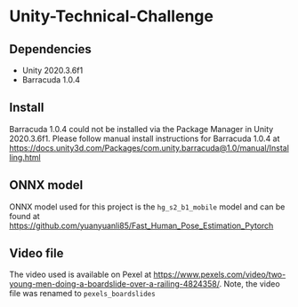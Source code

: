 # Unity-Technical-Challenge

## Dependencies
- Unity 2020.3.6f1
- Barracuda 1.0.4

## Install
Barracuda 1.0.4 could not be installed via the Package Manager in Unity 2020.3.6f1. Please follow manual install instructions for Barracuda 1.0.4 at https://docs.unity3d.com/Packages/com.unity.barracuda@1.0/manual/Installing.html

## ONNX model
ONNX model used for this project is the `hg_s2_b1_mobile` model and can be found at https://github.com/yuanyuanli85/Fast_Human_Pose_Estimation_Pytorch

## Video file
The video used is available on Pexel at https://www.pexels.com/video/two-young-men-doing-a-boardslide-over-a-railing-4824358/. Note, the video file was renamed to `pexels_boardslides`
